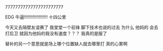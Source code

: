 77777777777777777777777

EDG 牛逼!!!!!!!!!!!!!!!!!!!  十四公里

今天又去隔壁友谊赛了 我堂堂一个前锋 脚下技术也说的过去 为什么 他妈的 会去打后卫 就因为他妈的我没有速度？？？ 我真的是服了

替补的另一个意思就是场上哪个位置缺人就去哪里打 真的心累啊